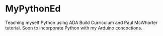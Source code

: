 # MyPythonEd
Teaching myself Python using ADA Build Curriculum and Paul McWhorter tutorial. Soon to incorporate Python with my Arduino concoctions.
